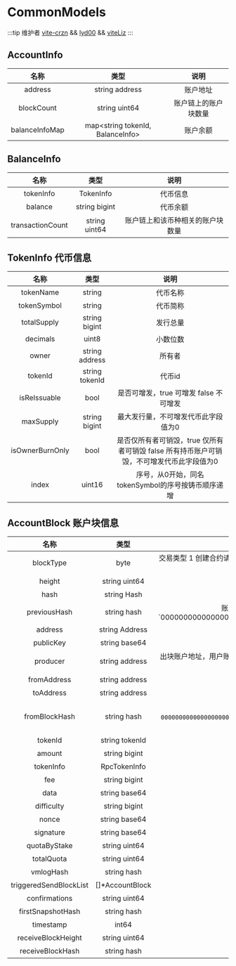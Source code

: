 # CommonModels
:::tip 维护者
[vite-crzn](https://github.com/vite-crzn) && [lyd00](https://github.com/lyd00) && [viteLiz](https://github.com/viteLiz)
:::

## AccountInfo
|  名称  | 类型 | 说明 |
|:------------:|:-----------:|:-----:|
| address | string address| 账户地址 |
| blockCount | string uint64| 账户链上的账户块数量 |
| balanceInfoMap | map<string tokenId, BalanceInfo> | 账户余额 |

## BalanceInfo
|  名称  | 类型 | 说明 |
|:------------:|:-----------:|:-----:|
| tokenInfo | TokenInfo | 代币信息 |
| balance | string bigint| 代币余额 |
| transactionCount | string uint64| 账户链上和该币种相关的账户块数量 |

## TokenInfo 代币信息
|  名称  | 类型 |说明 |
|:------------:|:-----------:|:-----:|
| tokenName |  string | 代币名称 |
| tokenSymbol | string | 代币简称 |
| totalSupply | string bigint | 发行总量 |
| decimals | uint8 | 小数位数 |
| owner | string address | 所有者 |
| tokenId | string tokenId | 代币id |
| isReIssuable | bool | 是否可增发，true 可增发 false  不可增发 |
| maxSupply | string bigint | 最大发行量，不可增发代币此字段值为0 |
| isOwnerBurnOnly | bool | 是否仅所有者可销毁，true 仅所有者可销毁 false 所有持币账户可销毁，不可增发代币此字段值为0 |
| index | uint16 | 序号，从0开始，同名tokenSymbol的序号按铸币顺序递增 |

## AccountBlock 账户块信息
|  名称  | 类型 | 说明 |
|:------------:|:-----------:|:-----:|
| blockType | byte | 交易类型 1 创建合约请求 2 转账或调用合约请求 3 增发请求 4 响应 5 响应失败 6 退款请求 7 创世响应|
| height | string uint64 | 块高度 |
| hash | string Hash | 交易哈希|
| previousHash | string hash | 账户链上上一笔交易的哈希, 账户链上第一笔交易的值为`0000000000000000000000000000000000000000000000000000000000000000``|
| address| string Address | 账户块所属的账户地址|
| publicKey| string base64 | 账户公钥 |
| producer |string address | 出块账户地址，用户账户块的出块地址为用户账户地址，合约账户块的出块地址为委托共识组的出块节点地址 |
| fromAddress |string address | 请求账户地址 |
| toAddress|string address | 响应账户地址|
| fromBlockHash | string  hash | 交易类型为请求时值为`0000000000000000000000000000000000000000000000000000000000000000`，交易类型为响应时值为对应请求的哈希|
| tokenId |string tokenId | 代币id |
| amount |string bigint | 转账金额 |
| tokenInfo | RpcTokenInfo| 转账的代币信息 |
| fee | string bigint | 手续费 |
| data | string base64| 备注 |
| difficulty | string bigint | PoW的难度 |
| nonce | string base64 | PoW的nonce |
| signature | string base64 | 签名|
| quotaByStake | string uint64 | 消耗的配额，不包含计算PoW获得的一次性配额 |
| totalQuota | string uint64 | 消耗的配额，包含计算PoW获得的一次性配额 |
| vmlogHash | string hash  | 智能合约响应交易的vmlog的哈希 |
| triggeredSendBlockList | []*AccountBlock | 合约响应交易发起的请求交易列表 |
| confirmations |string uint64 | 交易被快照块确认的次数 |
| firstSnapshotHash | string hash | 快照这笔交易的快照块哈希 |
| timestamp | int64 | 交易被快照的时间，单位秒 |
| receiveBlockHeight | string uint64 | 请求交易对应的响应交易哈希 |
| receiveBlockHash | string hash | 请求交易对应的响应交易的块高度 |
